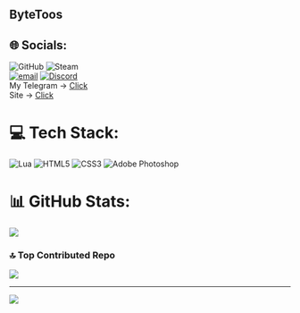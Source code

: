## ByteToos

## 🌐 Socials:
![GitHub](https://img.shields.io/badge/github-%23121011.svg?style=for-the-badge&logo=github&logoColor=white) ![Steam](https://img.shields.io/badge/steam-%23000000.svg?style=for-the-badge&logo=steam&logoColor=white)<br/>
[![email](https://img.shields.io/badge/Email-D14836?logo=gmail&logoColor=white)](mailto:bytetoos@gmail.com) [![Discord](https://img.shields.io/badge/Discord-%237289DA.svg?logo=discord&logoColor=white)](https://discord.gg/https://discord.com/users/978416993873043518)<br/>
My Telegram -> [Click](https://t.me/ByteToos)<br/>
Site -> [Click](https://bytetoos.github.io/ByteToos-Site/)

# 💻 Tech Stack:
![Lua](https://img.shields.io/badge/lua-%232C2D72.svg?style=for-the-badge&logo=lua&logoColor=white) ![HTML5](https://img.shields.io/badge/html5-%23E34F26.svg?style=for-the-badge&logo=html5&logoColor=white) ![CSS3](https://img.shields.io/badge/css3-%231572B6.svg?style=for-the-badge&logo=css3&logoColor=white) ![Adobe Photoshop](https://img.shields.io/badge/adobe%20photoshop-%2331A8FF.svg?style=for-the-badge&logo=adobe%20photoshop&logoColor=white)
# 📊 GitHub Stats:
![](https://github-readme-stats.vercel.app/api/top-langs/?username=ByteToos&theme=dark&hide_border=true&include_all_commits=false&count_private=false&layout=compact)

### 🔝 Top Contributed Repo
![](https://github-contributor-stats.vercel.app/api?username=ByteToos&limit=5&theme=dark&combine_all_yearly_contributions=true)

---
[![](https://visitcount.itsvg.in/api?id=ByteToos&icon=2&color=13)](https://visitcount.itsvg.in)
